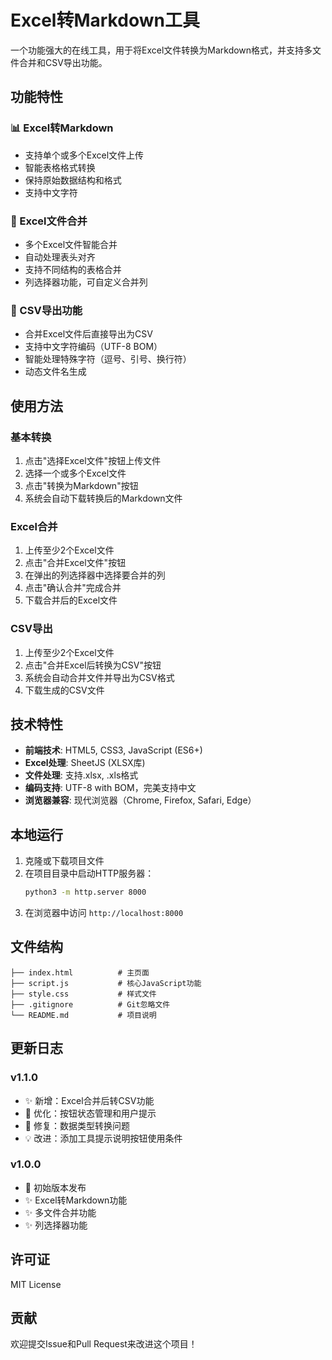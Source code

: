 # Excel转Markdown工具

一个功能强大的在线工具，用于将Excel文件转换为Markdown格式，并支持多文件合并和CSV导出功能。

## 功能特性

### 📊 Excel转Markdown
- 支持单个或多个Excel文件上传
- 智能表格格式转换
- 保持原始数据结构和格式
- 支持中文字符

### 🔄 Excel文件合并
- 多个Excel文件智能合并
- 自动处理表头对齐
- 支持不同结构的表格合并
- 列选择器功能，可自定义合并列

### 📁 CSV导出功能
- 合并Excel文件后直接导出为CSV
- 支持中文字符编码（UTF-8 BOM）
- 智能处理特殊字符（逗号、引号、换行符）
- 动态文件名生成

## 使用方法

### 基本转换
1. 点击"选择Excel文件"按钮上传文件
2. 选择一个或多个Excel文件
3. 点击"转换为Markdown"按钮
4. 系统会自动下载转换后的Markdown文件

### Excel合并
1. 上传至少2个Excel文件
2. 点击"合并Excel文件"按钮
3. 在弹出的列选择器中选择要合并的列
4. 点击"确认合并"完成合并
5. 下载合并后的Excel文件

### CSV导出
1. 上传至少2个Excel文件
2. 点击"合并Excel后转换为CSV"按钮
3. 系统会自动合并文件并导出为CSV格式
4. 下载生成的CSV文件

## 技术特性

- **前端技术**: HTML5, CSS3, JavaScript (ES6+)
- **Excel处理**: SheetJS (XLSX库)
- **文件处理**: 支持.xlsx, .xls格式
- **编码支持**: UTF-8 with BOM，完美支持中文
- **浏览器兼容**: 现代浏览器（Chrome, Firefox, Safari, Edge）

## 本地运行

1. 克隆或下载项目文件
2. 在项目目录中启动HTTP服务器：
   ```bash
   python3 -m http.server 8000
   ```
3. 在浏览器中访问 `http://localhost:8000`

## 文件结构

```
├── index.html          # 主页面
├── script.js           # 核心JavaScript功能
├── style.css           # 样式文件
├── .gitignore          # Git忽略文件
└── README.md           # 项目说明
```

## 更新日志

### v1.1.0
- ✨ 新增：Excel合并后转CSV功能
- 🔧 优化：按钮状态管理和用户提示
- 🐛 修复：数据类型转换问题
- 💡 改进：添加工具提示说明按钮使用条件

### v1.0.0
- 🎉 初始版本发布
- ✨ Excel转Markdown功能
- ✨ 多文件合并功能
- ✨ 列选择器功能

## 许可证

MIT License

## 贡献

欢迎提交Issue和Pull Request来改进这个项目！